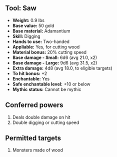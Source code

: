 ## Tool: Saw

- **Weight:** 0.9 lbs
- **Base value:** 50 gold
- **Base material:** Adamantium
- **Skill:** Digging
- **Hands to use:** Two-handed
- **Appliable:** Yes, for cutting wood
- **Material bonus:** 20% cutting speed
- **Base damage - Small:** 6d6 (avg 21.0, x2)
- **Base damage - Large:** 9d6 (avg 31.5, x2)
- **Extra damage:** 4d8 (avg 18.0, to eligible targets)
- **To hit bonus:** +2
- **Enchantable:** Yes
- **Safe enchantable level:** +10 or below
- **Mythic status:** Cannot be mythic

## Conferred powers

1. Deals double damage on hit
2. Double digging or cutting speed

## Permitted targets

1. Monsters made of wood
